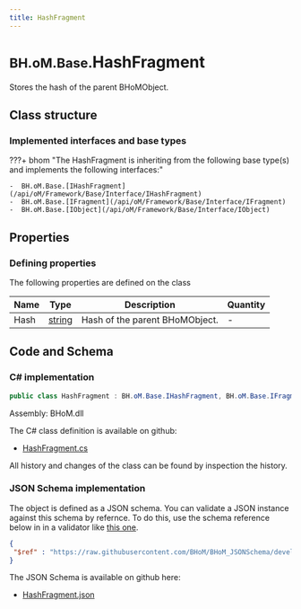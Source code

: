 ```yaml
---
title: HashFragment
---
```


# <small>BH.oM.Base.</small>**HashFragment**

Stores the hash of the parent BHoMObject.

## Class structure

### Implemented interfaces and base types

???+ bhom "The HashFragment is inheriting from the following base type(s) and implements the following interfaces:"

    -  BH.oM.Base.[IHashFragment](/api/oM/Framework/Base/Interface/IHashFragment)
    -  BH.oM.Base.[IFragment](/api/oM/Framework/Base/Interface/IFragment)
    -  BH.oM.Base.[IObject](/api/oM/Framework/Base/Interface/IObject)


## Properties



### Defining properties

The following properties are defined on the class

| Name             | Type             | Description      | Quantity         |
|------------------|------------------|------------------|------------------|
| Hash | [string](https://learn.microsoft.com/en-us/dotnet/api/System.String?view=netstandard-2.0) | Hash of the parent BHoMObject. | - |


## Code and Schema

### C# implementation

``` C# title="C#"
public class HashFragment : BH.oM.Base.IHashFragment, BH.oM.Base.IFragment, BH.oM.Base.IObject
```

Assembly: BHoM.dll

The C# class definition is available on github:

- [HashFragment.cs](https://github.com/BHoM/BHoM/blob/develop/BHoM/HashFragment.cs)

All history and changes of the class can be found by inspection the history.
### JSON Schema implementation

The object is defined as a JSON schema. You can validate a JSON instance against this schema by refernce. To do this, use the schema reference below in in a validator like [this one](https://www.jsonschemavalidator.net/).

``` json title="JSON Schema"
{
 "$ref" : "https://raw.githubusercontent.com/BHoM/BHoM_JSONSchema/develop/BHoM/HashFragment.json"
}
```

The JSON Schema is available on github here:

- [HashFragment.json](https://github.com/BHoM/BHoM_JSONSchema/blob/develop/BHoM/HashFragment.json)
